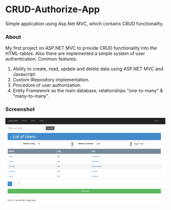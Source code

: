 # CRUD-Authorize-App
Simple application using Asp.Net MVC, which contains CRUD functionality.

### About

My first project on ASP.NET MVC to provide CRUD functionality into the HTML-tables. Also there are implemented a simple system of user authentication. Common features: <br/>

<ol>
<li> Ability to create, read, update and delete data using ASP.NET MVC and Javascript. </li>
<li> Custom IRepository implementation. </li>
<li> Procedure of user authorization. </li>
<li> Entity Framework as the main database, relationships "one-to-many" & "many-to-many". </li>
</ol>  

### Screenshot

<img src="previews/asp_net_proj.png" alt="asp net mvc training project" />
